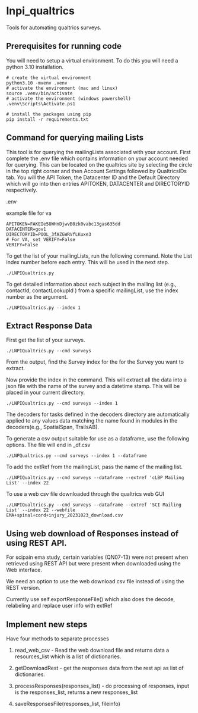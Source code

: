 # lnpi_qualtrics

Tools for automating qualtrics surveys.

## Prerequisites for running code

You will need to setup a virtual environment.  To do this you will need a python 3.10 installation.

```
# create the virtual environment
python3.10 -mvenv .venv
# activate the environment (mac and linux)
source .venv/bin/activate
# activate the environment (windows powershell)
.venv\Scripts\Activate.ps1

# install the packages using pip
pip install -r requirements.txt

```

## Command for querying mailing Lists

This tool is for querying the mailingLists associated with your account.  First complete the .env file which contains information on your account needed for querying. This can be located on the qualtrics site by selecting the circle in the top right corner and then Account Settings followed by QualtricsIDs tab. You will the API Token, the Datacenter ID and the Default Directory which will go into then entries APITOKEN, DATACENTER and DIRECTORYID respectively.

.env

example file for va

```
APITOKEN=FAKEIe58WHnDjwvB0zk0vabc13gas635dd
DATACENTER=gov1
DIRECTORYID=POOL_3fAZGWRVfLKuxe3
# For VA, set VERIFY=False
VERIFY=False
```

To get the list of your mailingLists, run the following command. Note the List index number before each entry. This will be used in the next step.

```
./LNPIQualtrics.py
```

To get detailed information about each subject in the mailing list (e.g., contactId, contactLookupId ) from a specific mailingList, use the index number as the argument.

```
./LNPIQualtrics.py --index 1
```

## Extract Response Data

First get the list of your surveys.

```
./LNPIQualtrics.py --cmd surveys
```

From the output, find the Survey index for the for the Survey you want to extract.

Now provide the index in the command.  This will extract all the data into a json file with the name of  the survey and a datetime stamp.  This will be placed in your current directory.

```
./LNPIQualtrics.py --cmd surveys --index 1
```

The decoders for tasks defined in the decoders directory are automatically applied to any values data matching the name found in modules in the decoders(e.g., SpatialSpan, TrailsAB).

To generate a csv output suitable for use as a dataframe, use the following options. The file will end in _df.csv

```
./LNPQualtrics.py --cmd surveys --index 1 --dataframe
```

To add the extRef from the mailingList, pass the name of the mailing list.

```
./LNPIQualtrics.py --cmd surveys --dataframe --extref 'cLBP Mailing List' --index 22
```

To use a web csv file downloaded through the qualtrics web GUI

```
./LNPIQualtrics.py --cmd surveys --dataframe --extref 'SCI Mailing List' --index 22 --webfile EMA+spinal+cord+injury_20231023_download.csv
```

## Using web download of Responses instead of using REST API.

For scipain ema study, certain variables (QN07-13) were not present when retrieved using REST API but were present when downloaded using the Web interface.

We need an option to use the web download csv file instead of using the REST version.

Currently use self.exportResponseFile() which also does the decode,
relabeling and replace user info with extRef

## Implement new  steps
Have four methods to separate processes

1) read_web_csv - Read the web download file and returns data a resources_list which is a list of dictionaries.

2) getDownloadRest - get the responses data from the rest api as list of dictionaries.

3) processResponses(responses_list) - do processing of responses, input is the responses_list, returns a new responses_list

4) saveResponsesFile(responses_list, fileinfo)

